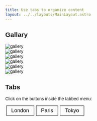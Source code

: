 ```yaml
---
title: Use tabs to organize content
layout: ../../layouts/MainLayout.astro
---
```

## Gallary
<section class="overflow-hidden text-gray-700">
  <div class="container px-5 py-2 mx-auto lg:pt-24 lg:px-32">
    <div class="flex flex-wrap -m-1 md:-m-2">
      <div class="flex flex-wrap w-1/2">
        <div class="w-1/2 p-1 md:p-2">
          <img alt="gallery" class="block object-cover object-center w-full h-full rounded-lg"
            src="https://mdbcdn.b-cdn.net/img/Photos/Horizontal/Nature/4-col/img%20(70).webp">
        </div>
        <div class="w-1/2 p-1 md:p-2">
          <img alt="gallery" class="block object-cover object-center w-full h-full rounded-lg"
            src="https://mdbcdn.b-cdn.net/img/Photos/Horizontal/Nature/4-col/img%20(72).webp">
        </div>
        <div class="w-full p-1 md:p-2">
          <img alt="gallery" class="block object-cover object-center w-full h-full rounded-lg"
            src="https://mdbcdn.b-cdn.net/img/Photos/Horizontal/Nature/4-col/img%20(73).webp">
        </div>
      </div>
      <div class="flex flex-wrap w-1/2">
        <div class="w-full p-1 md:p-2">
          <img alt="gallery" class="block object-cover object-center w-full h-full rounded-lg"
            src="https://mdbcdn.b-cdn.net/img/Photos/Horizontal/Nature/4-col/img%20(74).webp">
        </div>
        <div class="w-1/2 p-1 md:p-2">
          <img alt="gallery" class="block object-cover object-center w-full h-full rounded-lg"
            src="https://mdbcdn.b-cdn.net/img/Photos/Horizontal/Nature/4-col/img%20(75).webp">
        </div>
        <div class="w-1/2 p-1 md:p-2">
          <img alt="gallery" class="block object-cover object-center w-full h-full rounded-lg"
            src="https://mdbcdn.b-cdn.net/img/Photos/Horizontal/Nature/4-col/img%20(77).webp">
        </div>
      </div>
    </div>
  </div>
</section>


## Tabs
<p>Click on the buttons inside the tabbed menu:</p>

<div class="tab">
  <button class="tablinks" onclick="openCity(event, 'London')">London</button>
  <button class="tablinks" onclick="openCity(event, 'Paris')">Paris</button>
  <button class="tablinks" onclick="openCity(event, 'Tokyo')">Tokyo</button>
</div>

<div id="London" class="tabcontent">
 This is an apple 🍎
    <br/>
     <code>npm install peter-chaudhary</code>
</div>

<div id="Paris" class="tabcontent">
   This is an orange 🍊
      <br/>
     <code>npm install peter-chaudhary</code>
</div>

<div id="Tokyo" class="tabcontent">
  This is a banana 🍌
    <br/>
    <code>Use `code` in your Markdown file.</code>
</div>

<style>
body {font-family: Arial;}

/* Style the tab */
.tab {
 overflow: hidden;
 text-align: center;
}

/* Style the buttons inside the tab */
.tab button {
  background-color: inherit;
  border: 1px solid black;
  float: left;
  cursor: pointer;
  padding: 5px 15px;
  margin: 0px 3px;
  transition: 0.3s;
  font-size: 17px;
}
/* Change background color of buttons on hover */
.tab button:hover {
  background-color: #ddd;
}

/* Create an active/current tablink class */
.tab button.active {
  background-color: #FF8787;
}

/* Style the tab content */
.tabcontent {
  display: none;
  padding: 6px 12px;
  /* border: 1px solid #ccc; */
  border-top: none;
}
</style>

<script>
function openCity(evt, cityName) {
  var i, tabcontent, tablinks;
  tabcontent = document.getElementsByClassName("tabcontent");
  for (i = 0; i < tabcontent.length; i++) {
    tabcontent[i].style.display = "none";
  }
  tablinks = document.getElementsByClassName("tablinks");
  for (i = 0; i < tablinks.length; i++) {
    tablinks[i].className = tablinks[i].className.replace(" active", "");
  }
  document.getElementById(cityName).style.display = "block";
  evt.currentTarget.className += " active";
}
</script>
